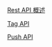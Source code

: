 
[Rest API 概述](v3/tag_api_v3.md)<br>
   
[Tag API ](v3/tag_api_v3.md) <br>
 
[Push API ](v3/tag_api_v3.md)
